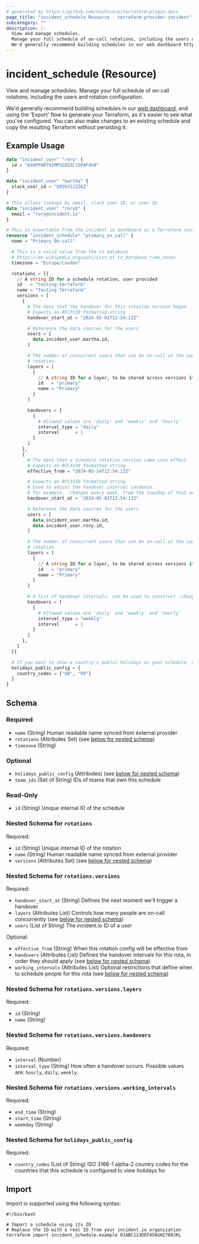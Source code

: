 ```yaml
---
# generated by https://github.com/hashicorp/terraform-plugin-docs
page_title: "incident_schedule Resource - terraform-provider-incident"
subcategory: ""
description: |-
  View and manage schedules.
  Manage your full schedule of on-call rotations, including the users and rotation configuration.
  We'd generally recommend building schedules in our web dashboard https://app.incident.io/~/on-call/schedules, and using the 'Export' flow to generate your Terraform, as it's easier to see what you've configured. You can also make changes to an existing schedule and copy the resulting Terraform without persisting it.
---
```


# incident_schedule (Resource)

View and manage schedules.
Manage your full schedule of on-call rotations, including the users and rotation configuration.


We'd generally recommend building schedules in our [web dashboard](https://app.incident.io/~/on-call/schedules), and using the 'Export' flow to generate your Terraform, as it's easier to see what you've configured. You can also make changes to an existing schedule and copy the resulting Terraform without persisting it.

## Example Usage

```terraform
data "incident_user" "rory" {
  id = "01HPFH8T92MPGSQS5C1SPAF4V0"
}

data "incident_user" "martha" {
  slack_user_id = "U01HJ1J2Z6Z"
}

# This allows lookups by email, slack user ID, or user ID
data "incident_user" "roryb" {
  email = "rory@incident.io"
}

# This is exportable from the incident.io dashboard as a Terraform configuration
resource "incident_schedule" "primary_on_call" {
  name = "Primary On-call"

  # This is a valid value from the tz database
  # https://en.wikipedia.org/wiki/List_of_tz_database_time_zones
  timezone = "Europe/London"

  rotations = [{
    // A string ID for a schedule rotation, user provided
    id   = "testing-terraform"
    name = "Testing Terraform"
    versions = [
      {
        # The date that the handover for this rotation version began
        # Expects an RFC3339 formatted string
        handover_start_at = "2024-05-01T12:54:13Z"

        # Reference the data sources for the users
        users = [
          data.incident_user.martha.id,
        ]

        # The number of concurrent users that can be on-call at the same time for a given
        # rotation.
        layers = [
          {
            // A string ID for a layer, to be shared across versions if required
            id   = "primary"
            name = "Primary"
          }
        ]

        handovers = [
          {
            # Allowed values are 'daily' and 'weekly' and 'hourly'
            interval_type = "daily"
            interval      = 1
          }
        ]
      },
      {
        # The date that a schedule rotation version came into effect
        # Expects an RFC3339 formatted string
        effective_from = "2024-05-14T12:54:13Z"

        # Expects an RFC3339 formatted string
        # Used to adjust the handover interval candence
        # for example, 'changes every week, from the tuesday of that week'
        handover_start_at = "2024-05-01T12:54:13Z"

        # Reference the data sources for the users
        users = [
          data.incident_user.martha.id,
          data.incident_user.rory.id,
        ]

        # The number of concurrent users that can be on-call at the same time for a given
        # rotation.
        layers = [
          {
            // A string ID for a layer, to be shared across versions if required
            id   = "primary"
            name = "Primary"
          }
        ]

        # A list of handover intervals, can be used to construct 'changes every week, then every 3 days, then every week'
        handovers = [
          {
            # Allowed values are 'daily' and 'weekly' and 'hourly'
            interval_type = "weekly"
            interval      = 1
          }
        ]
      },
    ]
  }]

  # If you want to show a country's public holidays on your schedule, use a list of alpha-2 country codes.
  holidays_public_config = {
    country_codes = ["GB", "FR"]
  }
}
```

<!-- schema generated by tfplugindocs -->
## Schema

### Required

- `name` (String) Human readable name synced from external provider
- `rotations` (Attributes Set) (see [below for nested schema](#nestedatt--rotations))
- `timezone` (String)

### Optional

- `holidays_public_config` (Attributes) (see [below for nested schema](#nestedatt--holidays_public_config))
- `team_ids` (Set of String) IDs of teams that own this schedule

### Read-Only

- `id` (String) Unique internal ID of the schedule

<a id="nestedatt--rotations"></a>
### Nested Schema for `rotations`

Required:

- `id` (String) Unique internal ID of the rotation
- `name` (String) Human readable name synced from external provider
- `versions` (Attributes Set) (see [below for nested schema](#nestedatt--rotations--versions))

<a id="nestedatt--rotations--versions"></a>
### Nested Schema for `rotations.versions`

Required:

- `handover_start_at` (String) Defines the next moment we'll trigger a handover
- `layers` (Attributes List) Controls how many people are on-call concurrently (see [below for nested schema](#nestedatt--rotations--versions--layers))
- `users` (List of String) The incident.io ID of a user

Optional:

- `effective_from` (String) When this rotation config will be effective from
- `handovers` (Attributes List) Defines the handover intervals for this rota, in order they should apply (see [below for nested schema](#nestedatt--rotations--versions--handovers))
- `working_intervals` (Attributes List) Optional restrictions that define when to schedule people for this rota (see [below for nested schema](#nestedatt--rotations--versions--working_intervals))

<a id="nestedatt--rotations--versions--layers"></a>
### Nested Schema for `rotations.versions.layers`

Required:

- `id` (String)
- `name` (String)


<a id="nestedatt--rotations--versions--handovers"></a>
### Nested Schema for `rotations.versions.handovers`

Required:

- `interval` (Number)
- `interval_type` (String) How often a handover occurs. Possible values are: `hourly`, `daily`, `weekly`.


<a id="nestedatt--rotations--versions--working_intervals"></a>
### Nested Schema for `rotations.versions.working_intervals`

Required:

- `end_time` (String)
- `start_time` (String)
- `weekday` (String)




<a id="nestedatt--holidays_public_config"></a>
### Nested Schema for `holidays_public_config`

Required:

- `country_codes` (List of String) ISO 3166-1 alpha-2 country codes for the countries that this schedule is configured to view holidays for

## Import

Import is supported using the following syntax:

```shell
#!/bin/bash

# Import a schedule using its ID
# Replace the ID with a real ID from your incident.io organization
terraform import incident_schedule.example 01ABC123DEF456GHI789JKL
```
